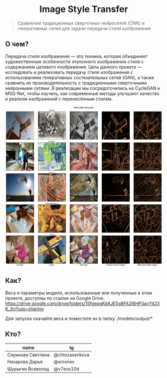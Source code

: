 # <div align="center">Image Style Transfer</div>

> Сравнение традиционных сверточных нейросетей (CNN) и генеративных сетей для задачи передачи стиля изображения

## О чем?

Передача стиля изображения — это техника, которая объединяет художественные особенности эталонного изображения-стиля с содержанием целевого изображения. Цель данного проекта — исследовать и реализовать передачу стиля изображения с использованием генеративных состязательных сетей (GAN), а также сравнить их производительность с традиционными сверточными нейронными сетями. В реализации мы сосредоточились на CycleGAN и MSG-Net, чтобы изучить, как современные методы улучшают качество и реализм изображений с перенесённым стилем.

<div align="center">
    <img src="./images/msgnet_results.png">
</div>

## Как?

Веса и параметры модели, использованные или полученные в этом проекте, доступны по ссылке на Google Drive: https://drive.google.com/drive/folders/1SfgepgKdAJE5g8FA2I6HP3axY423K_Xn?usp=sharing

Для запуска скачайте веса и поместите их в папку ./models/output/*

## Кто?

| name              | tg                   |
| ----------------- | ----------------------- | 
| Серикова Светлана      | @chtozaserikova |
| Назарова Дарья   | @xrosnex | z5419889   |
| Шурыгин Всеволод | @v7evo10d | z5416925   |
